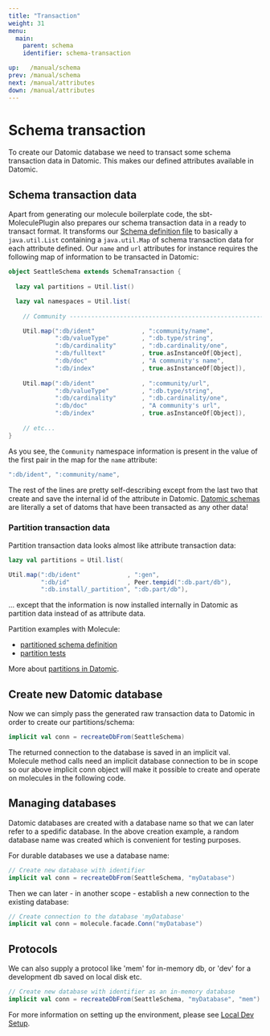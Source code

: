 ```yaml
---
title: "Transaction"
weight: 31
menu:
  main:
    parent: schema
    identifier: schema-transaction

up:   /manual/schema
prev: /manual/schema
next: /manual/attributes
down: /manual/attributes
---
```


# Schema transaction

To create our Datomic database we need to transact some schema transaction data in Datomic. This makes our 
defined attributes available in Datomic.


## Schema transaction data

Apart from generating our molecule boilerplate code, the sbt-MoleculePlugin also prepares our schema transaction data in
 a ready to transact format. It transforms our [Schema definition file](/manual/schema) to
basically a `java.util.List` containing a `java.util.Map` of schema transaction data for each attribute defined. 
Our `name` and `url` attributes for instance requires the following map of information to be transacted in Datomic:

```scala
object SeattleSchema extends SchemaTransaction {
  
  lazy val partitions = Util.list()

  lazy val namespaces = Util.list(
    
    // Community --------------------------------------------------------

    Util.map(":db/ident"             , ":community/name",
             ":db/valueType"         , ":db.type/string",
             ":db/cardinality"       , ":db.cardinality/one",
             ":db/fulltext"          , true.asInstanceOf[Object],
             ":db/doc"               , "A community's name",
             ":db/index"             , true.asInstanceOf[Object]),
    
    Util.map(":db/ident"             , ":community/url",
             ":db/valueType"         , ":db.type/string",
             ":db/cardinality"       , ":db.cardinality/one",
             ":db/doc"               , "A community's url",
             ":db/index"             , true.asInstanceOf[Object]),
             
    // etc...
}
```
As you see, the `Community` namespace information is present in the value of the first pair in the map for 
the `name` attribute: 

```scala
":db/ident", ":community/name",
```
The rest of the lines are pretty self-describing except from the last two that create and save the 
internal id of the attribute in Datomic. [Datomic schemas](https://docs.datomic.com/on-prem/schema.html) are 
literally a set of datoms that have been transacted as any other data!


### Partition transaction data

Partition transaction data looks almost like attribute transaction data:

```scala
lazy val partitions = Util.list(

Util.map(":db/ident"             , ":gen",
         ":db/id"                , Peer.tempid(":db.part/db"),
         ":db.install/_partition", ":db.part/db"),
```
... except that the information is now installed internally in Datomic as partition data instead of as attribute data.

Partition examples with Molecule:

- [partitioned schema definition](https://github.com/scalamolecule/molecule/blob/master/coretests/src/main/scala/molecule/coretests/schemaDef/schema/PartitionTestDefinition.scala) 
- [partition tests](https://github.com/scalamolecule/molecule/blob/master/coretests/src/test/scala/molecule/coretests/schemaDef/partition.scala) 

More about [partitions in Datomic](https://docs.datomic.com/on-prem/indexes.html#partitions).


## Create new Datomic database

Now we can simply pass the generated raw transaction data to Datomic in order to create our partitions/schema:

```scala
implicit val conn = recreateDbFrom(SeattleSchema)
```

The returned connection to the database is saved in an implicit val. Molecule method calls need an implicit database connection
to be in scope so our above implicit conn object will make it possible to create and operate on molecules in the following code.


## Managing databases

Datomic databases are created with a database name so that we can later refer to a spedific database. In the above creation example, 
a random database name was created which is convenient for testing purposes. 

For durable databases we use a database name:

```scala
// Create new database with identifier
implicit val conn = recreateDbFrom(SeattleSchema, "myDatabase")
```
Then we can later - in another scope - establish a new connection to the existing database:

```scala
// Create connection to the database 'myDatabase' 
implicit val conn = molecule.facade.Conn("myDatabase")
```

## Protocols

We can also supply a protocol like 'mem' for in-memory db, or 'dev' for a development db saved on local disk etc. 

```scala
// Create new database with identifier as an in-memory database
implicit val conn = recreateDbFrom(SeattleSchema, "myDatabase", "mem")
```

For more information on setting up the environment, please see [Local Dev Setup](https://docs.datomic.com/on-prem/dev-setup.html).

